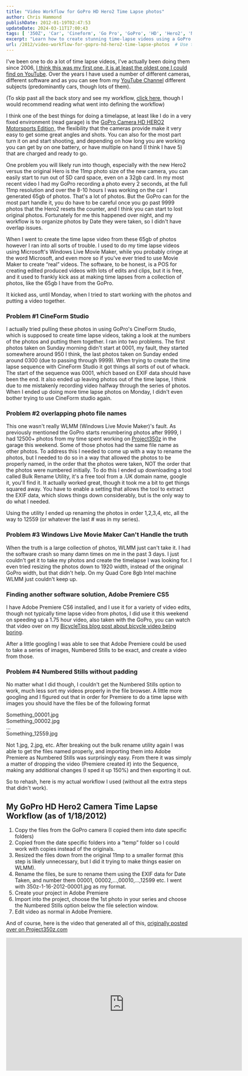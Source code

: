 ```yaml
---
title: "Video Workflow for GoPro HD Hero2 Time Lapse photos"
author: Chris Hammond
publishDate: 2012-01-19T02:47:53
updateDate: 2024-03-11T17:00:43
tags: [ '350Z', 'Car', 'Cineform', 'Go Pro', 'GoPro', 'HD', 'Hero2', 'Nissan', 'Photography', 'Technology', 'Time Lapse', 'Video', 'Work Flow', 'Workflow' ]
excerpt: "Learn how to create stunning time-lapse videos using a GoPro camera. Discover the workflow and tools needed for seamless editing and production."
url: /2012/video-workflow-for-gopro-hd-hero2-time-lapse-photos  # Use the generated URL with year
---
```

<p>I've been one to do a lot of time lapse videos, I've actually been doing them since 2006, <a href="https://www.youtube.com/watch?v=MgUDgNx-sBg" target="_blank">I think this was my first one, it is at least the oldest one I could find on YouTube</a>. Over the years I have used a number of different cameras, different software and as you can see from my <a href="https://www.youtube.com/user/christoc?feature=watch" target="_blank">YouTube Channel</a> different subjects (predominantly cars, though lots of them).</p>  <p>(To skip past all the back story and see my workflow, <a href="#workflow">click here</a>, though I would recommend reading what went into defining the workflow)</p>  <p>I think one of the best things for doing a timelapse, at least like I do in a very fixed environment (read garage) is the <a href="https://www.amazon.com/gp/product/B005WY3TMA/ref=as_li_ss_tl?ie=UTF8&amp;tag=chrishammondc-20&amp;linkCode=as2&amp;camp=1789&amp;creative=390957&amp;creativeASIN=B005WY3TMA">GoPro Camera HD HERO2 Motorsports Edition</a><img alt="" height="1" src="https://www.assoc-amazon.com/e/ir?t=chrishammondc-20&amp;l=as2&amp;o=1&amp;a=B005WY3TMA" style="border-width: 0px; border-style: solid;" width="1" />, the flexibility that the cameras provide make it very easy to get some great angles and shots. You can also for the most part turn it on and start shooting, and depending on how long you are working you can get by on one battery, or have multiple on hand (I think I have 5) that are charged and ready to go.</p>  <p>One problem you will likely run into though, especially with the new Hero2 versus the original Hero is the 11mp photo size of the new camera, you can easily start to run out of SD card space, even on a 32gb card. In my most recent video I had my GoPro recording a photo every 2 seconds, at the full 11mp resolution and over the 8-10 hours I was working on the car I generated 65gb of photos. That's a lot of photos. But the GoPro can for the most part handle it, you do have to be careful once you go past 9999 photos that the Hero2 resets the counter, and I think you can start to lost original photos. Fortunately for me this happened over night, and my workflow is to organize photos by Date they were taken, so I didn't have overlap issues.</p>  <p>When I went to create the time lapse video from these 65gb of photos however I ran into all sorts of trouble. I used to do my time lapse videos using Microsoft's Windows Live Movie Maker, while you probably cringe at the word Microsoft, and even more so if you've ever tried to use Movie Maker to create &ldquo;real&rdquo; videos. The software, to be honest, is a POS for creating edited produced videos with lots of edits and clips, but it is free, and it used to frankly kick ass at making time lapses from a collection of photos, like the 65gb I have from the GoPro.</p>  <p>It kicked ass, until Monday, when I tried to start working with the photos and putting a video together.</p>  <h3>Problem #1 CineForm Studio</h3>  <p>I actually tried pulling these photos in using GoPro's CineForm Studio, which is supposed to create time lapse videos, taking a look at the numbers of the photos and putting them together. I ran into two problems. The first photos taken on Sunday morning didn't start at 0001, my fault, they started somewhere around 950 I think, the last photos taken on Sunday ended around 0300 (due to passing through 9999). When trying to create the time lapse sequence with CineForm Studio it got things all sorts of out of whack. The start of the sequence was 0001, which based on EXIF data should have been the end. It also ended up leaving photos out of the time lapse, I think due to me mistakenly recording video halfway through the series of photos. When I ended up doing more time lapse photos on Monday, I didn't even bother trying to use CineForm studio again.</p>  <h3>Problem #2 overlapping photo file names</h3>  <p>This one wasn't really WLMM (Windows Live Movie Maker)'s fault. As previously mentioned the GoPro starts renumbering photos after 9999, I had 12500+ photos from my time spent working on <a href="https://www.project350z.com/" target="_blank">Project350z</a> in the garage this weekend. Some of those photos had the same file name as other photos. To address this I needed to come up with a way to rename the photos, but I needed to do so in a way that allowed the photos to be properly named, in the order that the photos were taken, NOT the order that the photos were numbered initially. To do this I ended up downloading a tool called Bulk Rename Utility, it's a free tool from a .UK domain name, google it, you'll find it. It actually worked great, though it took me a bit to get things squared away. You have to enable a setting that allows the tool to extract the EXIF data, which slows things down considerably, but is the only way to do what I needed.</p>  <p>Using the utility I ended up renaming the photos in order 1,2,3,4, etc, all the way to 12559 (or whatever the last # was in my series).</p>  <h3>Problem #3 Windows Live Movie Maker Can't Handle the truth</h3>  <p>When the truth is a large collection of photos, WLMM just can't take it. I had the software crash so many damn times on me in the past 3 days. I just couldn't get it to take my photos and create the timelapse I was looking for. I even tried resizing the photos down to 1920 width, instead of the original GoPro width, but that didn't help. On my Quad Core 8gb Intel machine WLMM just couldn't keep up.</p>  <h3>Finding another software solution, Adobe Premiere CS5</h3>  <p>I have Adobe Premiere CS6 installed, and I use it for a variety of video edits, though not typically time lapse video from photos, I did use it this weekend on speeding up a 1.75 hour video, also taken with the GoPro, you can watch that video over on my <a href="https://www.bicycletips.com/tips/aid/21" target="_blank">BicycleTips blog post about bicycle video being boring</a>.</p>  <p>After a little googling I was able to see that Adobe Premiere could be used to take a series of images, Numbered Stills to be exact, and create a video from those.</p>  <h3>Problem #4 Numbered Stills without padding</h3>  <p>No matter what I did though, I couldn't get the Numbered Stills option to work, much less sort my videos properly in the file browser. A little more googling and I figured out that in order for Premiere to do a time lapse with images you should have the files be of the following format</p>  <p>Something_00001.jpg<br /> Something_00002.jpg<br /> &hellip;<br /> Something_12559.jpg</p>  <p>Not 1.jpg, 2.jpg, etc. After breaking out the bulk rename utility again I was able to get the files named properly, and importing them into Adobe Premiere as Numbered Stills was surprisingly easy. From there it was simply a matter of dropping the video (Premiere created it) into the Sequence, making any additional changes (I sped it up 150%) and then exporting it out.</p>  <p>So to rehash, here is my actual workflow I used (without all the extra steps that didn't work).</p>  <h2><a name="workflow"></a>My GoPro HD Hero2 Camera Time Lapse Workflow (as of 1/18/2012)</h2>  <ol>  <li>Copy the files from the GoPro camera (I copied them into date specific folders)</li>  <li>Copied from the date specific folders into a &ldquo;temp&rdquo; folder so I could work with copies instead of the originals.</li>  <li>Resized the files down from the original 11mp to a smaller format (this step is likely unnecessary, but I did it trying to make things easier on WLMM).</li>  <li>Rename the files, be sure to rename them using the EXIF data for Date Taken, and number them 00001, 00002,&hellip;,00010,&hellip;,12599 etc. I went with 350z-1-16-2012-00001.jpg as my format.</li>  <li>Create your project in Adobe Premiere</li>  <li>Import into the project, choose the 1st photo in your series and choose the Numbered Stills option below the file selection window.</li>  <li>Edit video as normal in Adobe Premiere.</li> </ol>  <p>And of course, here is the video that generated all of this, <a href="https://www.project350z.com/Articles/itemId/552/Undoing-the-modifications-to-the-350z-suspension.aspx">originally posted over on Project350z.com</a></p>  <p><iframe frameborder="0" height="360" src="https://www.youtube.com/embed/C5CMvuvCwac?HD=1&amp;wmode=opaque" width="640"></iframe></p> 

